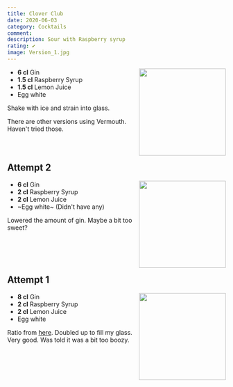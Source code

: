 ```yaml
---
title: Clover Club
date: 2020-06-03
category: Cocktails
comment: 
description: Sour with Raspberry syrup
rating: ✔
image: Version_1.jpg
---
```


<img src="Version_1.jpg" width="200px" height="200px" style="float: right;">

- **6 cl** Gin
- **1.5 cl** Raspberry Syrup
- **1.5 cl** Lemon Juice
- Egg white
   

Shake with ice and strain into glass. 

There are other versions using Vermouth. Haven't tried those.

<p style="clear: right; display: block;"></p>

 ## Attempt 2

<img src="Version_2.jpg" width="200px" height="200px" style="float: right;">

- **6 cl** Gin
- **2 cl** Raspberry Syrup
- **2 cl** Lemon Juice
- ~Egg white~ (Didn't have any)

Lowered the amount of gin. Maybe a bit too sweet? 

  

<p style="clear: right; display: block;"></p>

## Attempt 1

<img src="Version_1.jpg" width="200px" height="200px" style="float: right;">

- **8 cl** Gin
- **2 cl** Raspberry Syrup
- **2 cl** Lemon Juice
- Egg white

Ratio from [here](https://www.liquor.com/recipes/clover-club/). Doubled up to fill my glass. Very good. Was told it was a bit too boozy.

  

 [attempt1]: Version_1.jpg
 [attempt2]: Version_2.jpg